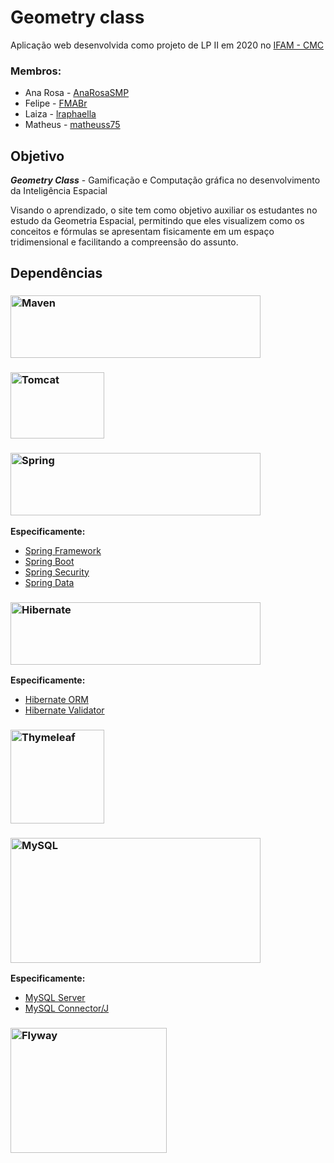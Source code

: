 
# Geometry class
Aplicação web desenvolvida como projeto de LP II em 2020 no [IFAM - CMC]

### Membros:
- Ana Rosa - [AnaRosaSMP][Ana]
- Felipe - [FMABr][Felipe]
- Laiza - [lraphaella][Laiza]
- Matheus - [matheuss75][Matheus]

## Objetivo

***Geometry Class*** - Gamificação e Computação gráfica no desenvolvimento da Inteligência Espacial

Visando o aprendizado, o site tem como objetivo auxiliar os estudantes no estudo da Geometria Espacial, permitindo que eles visualizem como os conceitos e fórmulas se apresentam fisicamente em um espaço tridimensional e facilitando a compreensão do assunto.

## Dependências

### [<img alt="Maven" rel="external" src="https://maven.apache.org/images/maven-logo-black-on-white.png" width="400" height="100"/>][Maven]

### [<img alt="Tomcat" rel="external" src="http://tomcat.apache.org/res/images/tomcat.png" width="150" height="106"/>][Tomcat]

### [<img alt="Spring" rel="external" src="https://spring.io/images/spring-logo-9146a4d3298760c2e7e49595184e1975.svg" width="400" height="100"/>][Spring]
**Especificamente:**
- [Spring Framework]
- [Spring Boot]
- [Spring Security]
- [Spring Data]

### [<img alt="Hibernate" rel="external" src="https://hibernate.org/images/hibernate-logo.svg"  width="400" height="100"/>][Hibernate]
**Especificamente:**
- [Hibernate ORM]
- [Hibernate Validator]

### [<img alt="Thymeleaf" rel="external" src="https://www.thymeleaf.org/images/thymeleaf.png"  width="150" height="150"/>][Thymeleaf]

### [<img alt="MySQL" rel="external" src="https://labs.mysql.com/common/logos/mysql-logo.svg?v2"  width="400" height="200"/>][MySQL]
**Especificamente:**
- [MySQL Server]
- [MySQL Connector/J]

### [<img alt="Flyway" rel="external" src="https://flywaydb.org/assets/logo/flyway-logo-tm.png"  width="250" height="200"/>][Flyway]


[comment]: # (Links abaixo)

[IFAM - CMC]: http://www2.ifam.edu.br/campus/cmc

[Ana]: https://github.com/anarosasmp
[Laiza]: https://github.com/lraphaella
[Felipe]: https://github.com/FMABr
[Matheus]: https://github.com/matheuss75

[Maven]: https://maven.apache.org "Apache Maven"
[Tomcat]: http://tomcat.apache.org "Apache Tomcat"

[Spring]: https://spring.io "Spring"
[Spring Framework]: https://spring.io/projects/spring-framework
[Spring Data]: https://spring.io/projects/spring-data
[Spring Boot]: https://spring.io/projects/spring-boot
[Spring Security]: https://spring.io/projects/spring-security

[Hibernate]: https://hibernate.org "Hibernate"
[Hibernate ORM]: https://hibernate.org/orm
[Hibernate Validator]: https://hibernate.org/validator

[Thymeleaf]: https://www.thymeleaf.org "Thymeleaf"

[Mysql]: https://www.mysql.com/ "MySQL"
[Mysql server]: https://dev.mysql.com/downloads/mysql
[Mysql connector/j]: https://dev.mysql.com/downloads/connector/j/

[Flyway]: https://flywaydb.org/ "Flyway"
